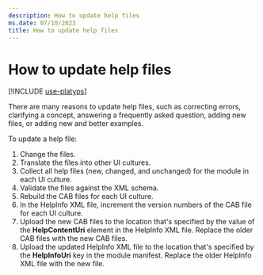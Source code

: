 ```yaml
---
description: How to update help files
ms.date: 07/10/2023
title: How to update help files
---
```

# How to update help files

[!INCLUDE [use-platyps](../../../includes/use-platyps.md)]

There are many reasons to update help files, such as correcting errors, clarifying a concept,
answering a frequently asked question, adding new files, or adding new and better examples.

To update a help file:

1. Change the files.
1. Translate the files into other UI cultures.
1. Collect all help files (new, changed, and unchanged) for the module in each UI culture.
1. Validate the files against the XML schema.
1. Rebuild the CAB files for each UI culture.
1. In the HelpInfo XML file, increment the version numbers of the CAB file for each UI culture.
1. Upload the new CAB files to the location that's specified by the value of the **HelpContentUri**
   element in the HelpInfo XML file. Replace the older CAB files with the new CAB files.
1. Upload the updated HelpInfo XML file to the location that's specified by the **HelpInfoUri** key
   in the module manifest. Replace the older HelpInfo XML file with the new file.
